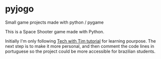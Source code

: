 # pyjogo
Small game projects made with python / pygame

This is a Space Shooter game made with Python. 

Initially I'm only following [Tech with Tim tutorial](https://www.youtube.com/watch?v=Q-__8Xw9KTM&t=3329s) for learning pourpose. 
The next step is to make it more personal, and then comment the code lines in portuguese so the project could be more accessible for brazilian students.
